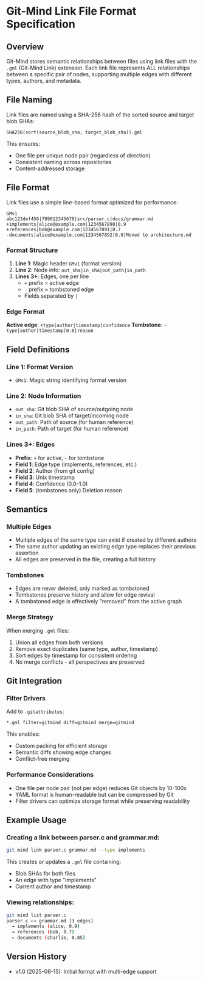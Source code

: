 # Git-Mind Link File Format Specification

## Overview

Git-Mind stores semantic relationships between files using link files with the `.gml` (Git-Mind Link) extension. Each link file represents ALL relationships between a specific pair of nodes, supporting multiple edges with different types, authors, and metadata.

## File Naming

Link files are named using a SHA-256 hash of the sorted source and target blob SHAs:

```
SHA256(sort(source_blob_sha, target_blob_sha)).gml
```

This ensures:
- One file per unique node pair (regardless of direction)
- Consistent naming across repositories
- Content-addressed storage

## File Format

Link files use a simple line-based format optimized for performance:

```
GMv1
abc123def456|789012345678|src/parser.c|docs/grammar.md
+implements|alice@example.com|1234567890|0.9
+references|bob@example.com|1234567891|0.7
-documents|alice@example.com|1234567892|0.0|Moved to architecture.md
```

### Format Structure

1. **Line 1**: Magic header `GMv1` (format version)
2. **Line 2**: Node info: `out_sha|in_sha|out_path|in_path`
3. **Lines 3+**: Edges, one per line
   - `+` prefix = active edge
   - `-` prefix = tombstoned edge
   - Fields separated by `|`

### Edge Format

**Active edge**: `+type|author|timestamp|confidence`
**Tombstone**: `-type|author|timestamp|0.0|reason`

## Field Definitions

### Line 1: Format Version
- `GMv1`: Magic string identifying format version

### Line 2: Node Information  
- `out_sha`: Git blob SHA of source/outgoing node
- `in_sha`: Git blob SHA of target/incoming node
- `out_path`: Path of source (for human reference)
- `in_path`: Path of target (for human reference)

### Lines 3+: Edges
- **Prefix**: `+` for active, `-` for tombstone
- **Field 1**: Edge type (implements, references, etc.)
- **Field 2**: Author (from git config)
- **Field 3**: Unix timestamp
- **Field 4**: Confidence (0.0-1.0)
- **Field 5**: (tombstones only) Deletion reason

## Semantics

### Multiple Edges

- Multiple edges of the same type can exist if created by different authors
- The same author updating an existing edge type replaces their previous assertion
- All edges are preserved in the file, creating a full history

### Tombstones

- Edges are never deleted, only marked as tombstoned
- Tombstones preserve history and allow for edge revival
- A tombstoned edge is effectively "removed" from the active graph

### Merge Strategy

When merging `.gml` files:
1. Union all edges from both versions
2. Remove exact duplicates (same type, author, timestamp)
3. Sort edges by timestamp for consistent ordering
4. No merge conflicts - all perspectives are preserved

## Git Integration

### Filter Drivers

Add to `.gitattributes`:
```
*.gml filter=gitmind diff=gitmind merge=gitmind
```

This enables:
- Custom packing for efficient storage
- Semantic diffs showing edge changes
- Conflict-free merging

### Performance Considerations

- One file per node pair (not per edge) reduces Git objects by 10-100x
- YAML format is human-readable but can be compressed by Git
- Filter drivers can optimize storage format while preserving readability

## Example Usage

### Creating a link between parser.c and grammar.md:

```bash
git mind link parser.c grammar.md --type implements
```

This creates or updates a `.gml` file containing:
- Blob SHAs for both files
- An edge with type "implements"
- Current author and timestamp

### Viewing relationships:

```bash
git mind list parser.c
parser.c ←→ grammar.md [3 edges]
  → implements (alice, 0.9)
  → references (bob, 0.7)
  ← documents (charlie, 0.85)
```

## Version History

- v1.0 (2025-06-15): Initial format with multi-edge support